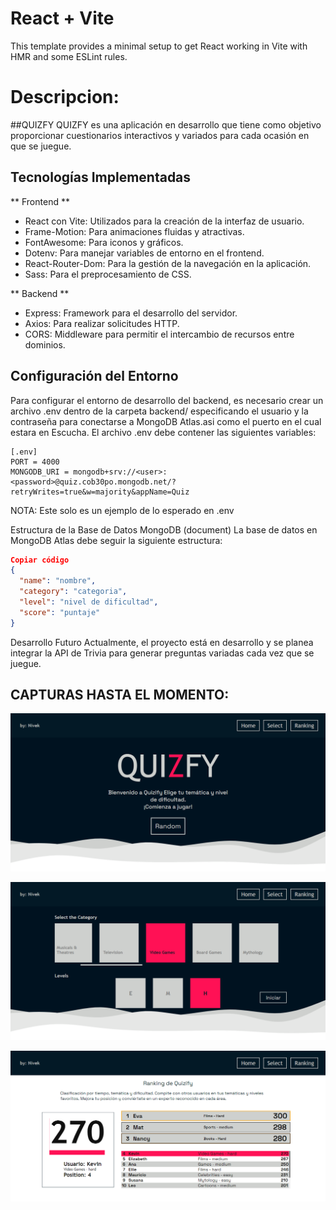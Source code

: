 # React + Vite

This template provides a minimal setup to get React working in Vite with HMR and some ESLint rules.

# Descripcion:
##QUIZFY
QUIZFY es una aplicación en desarrollo que tiene como objetivo proporcionar cuestionarios interactivos y variados para cada ocasión en que se juegue.

## Tecnologías Implementadas
** Frontend **
  - React con Vite: Utilizados para la creación de la interfaz de usuario.
  - Frame-Motion: Para animaciones fluidas y atractivas.
  - FontAwesome: Para iconos y gráficos.
  - Dotenv: Para manejar variables de entorno en el frontend.
  - React-Router-Dom: Para la gestión de la navegación en la aplicación.
  - Sass: Para el preprocesamiento de CSS.

** Backend **
  - Express: Framework para el desarrollo del servidor.
  - Axios: Para realizar solicitudes HTTP.
  - CORS: Middleware para permitir el intercambio de recursos entre dominios.

## Configuración del Entorno
Para configurar el entorno de desarrollo del backend, es necesario crear un archivo .env dentro de la carpeta backend/ especificando el usuario y la contraseña para conectarse a MongoDB Atlas.asi como el puerto en el cual estara en Escucha. El archivo .env debe contener las siguientes variables:

```
[.env]
PORT = 4000
MONGODB_URI = mongodb+srv://<user>:<password>@quiz.cob30po.mongodb.net/?retryWrites=true&w=majority&appName=Quiz
```
NOTA: Este solo es un ejemplo de lo esperado en .env

Estructura de la Base de Datos MongoDB (document)
La base de datos en MongoDB Atlas debe seguir la siguiente estructura:

```json
Copiar código
{
  "name": "nombre",
  "category": "categoria",
  "level": "nivel de dificultad",
  "score": "puntaje"
}
```

Desarrollo Futuro
Actualmente, el proyecto está en desarrollo y se planea integrar la API de Trivia para generar preguntas variadas cada vez que se juegue.

## CAPTURAS HASTA EL MOMENTO:

![INICIO](../Captura/inicio.png)

![SELECT](../Captura/select.png)

![RANKING](../Captura/ranking.png)



